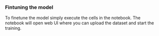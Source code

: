 ### Fintuning the model
To finetune the model simply execute the cells in the notebook. The notebook will open web UI where you can upload the dataset and start the training.